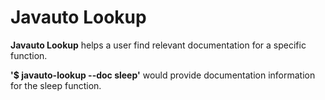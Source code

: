# Javauto Lookup

**Javauto Lookup** helps a user find relevant documentation for a specific function.

 **'$ javauto-lookup --doc sleep'** would provide documentation information for the sleep function.
